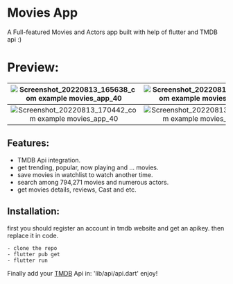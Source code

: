 # Movies App

A Full-featured Movies and Actors app built with help of flutter and TMDB api :)


# Preview:

| ![Screenshot_20220813_165638_com example movies_app_40](https://user-images.githubusercontent.com/93007857/184495976-536a05af-c073-4e7c-a7b0-13065555bf9e.jpg) | ![Screenshot_20220813_170407_com example movies_app_40](https://user-images.githubusercontent.com/93007857/184496013-c3544b97-285c-46b8-a1be-bc58eea1d873.jpg)   
| :---:   | :---: 
| ![Screenshot_20220813_170442_com example movies_app_40](https://user-images.githubusercontent.com/93007857/184496055-b925d540-1032-4a4b-bdde-62f9907ee93c.jpg) | ![Screenshot_20220813_170538_com example movies_app_40](https://user-images.githubusercontent.com/93007857/184496092-764c718a-0af3-4d39-8219-c4fbe0bf8704.jpg)   

  


## Features:

- TMDB Api integration.
- get trending, popular, now playing and ... movies.
- save movies in watchlist to watch another time.
- search among 794,271 movies and numerous actors.
- get movies details, reviews, Cast and etc.


## Installation:

first you should register an account in tmdb website and get an apikey. then replace it in code.

```
- clone the repo
- flutter pub get
- flutter run
```
Finally add your [TMDB](https://www.themoviedb.org/) Api in: 'lib/api/api.dart'
enjoy!
